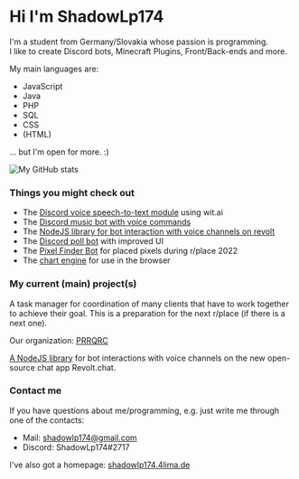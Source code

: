 # Hi I'm ShadowLp174

I'm a student from Germany/Slovakia whose passion is programming.  
I like to create Discord bots, Minecraft Plugins, Front/Back-ends and more.

My main languages are:

- JavaScript
- Java
- PHP
- SQL
- CSS
- (HTML)

... but I'm open for more. :)

![My GitHub stats](https://github-readme-stats.vercel.app/api?username=shadowlp174&hide=prs,contribs&theme=dark)

### Things you might check out

- The [Discord voice speech-to-text module](https://github.com/shadowlp174/discord-stt) using wit.ai
- The [Discord music bot with voice commands](https://github.com/ShadowLp174/stt-example-bot)
- The [NodeJS library for bot interaction with voice channels on revolt](https://github.com/ShadowLp174/revoice.js)
- The [Discord poll bot](https://github.com/shadowlp174/poll-bot) with improved UI
- The [Pixel Finder Bot](https://github.com/PRRQRC/pixel-finder-bot) for placed pixels during r/place 2022
- The [chart engine](https://github.com/shadowlp174/chartjs) for use in the browser

### My current (main) project(s)

A task manager for coordination of many clients that have to work together to achieve their goal. This is a preparation for the next r/place (if there is a next one).

Our organization: [PRRQRC](https://github.com/PRRQRC)

[A NodeJS library](https://github.com/ShadowLp174/revoice.js) for bot interactions with voice channels on the new open-source chat app Revolt.chat.

### Contact me

If you have questions about me/programming, e.g. just write me through one of the contacts:

- Mail: [shadowlp174@gmail.com](mailto:shadowlp174@gmail.com)
- Discord: ShadowLp174#2717

I've also got a homepage: [shadowlp174.4lima.de](https://shadowlp174.4lima.de)
